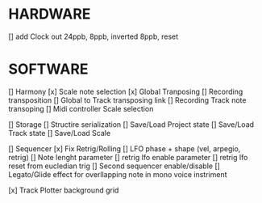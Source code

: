 # HARDWARE 
[] add Clock out 24ppb, 8ppb, inverted 8ppb, reset

# SOFTWARE
[] Harmony
  [x] Scale note selection
  [x] Global Tranposing
    [] Recording transposition
  [] Global to Track transposing link
  [] Recording Track note transoping 
  [] Midi controller Scale selection

[] Storage
  [] Structire serialization
  [] Save/Load Project state
  [] Save/Load Track state
  [] Save/Load Scale 

[] Sequencer 
  [x] Fix Retrig/Rolling 
  [] LFO phase + shape (vel, arpegio, retrig)
  [] Note lenght parameter
  [] retrig lfo enable parameter
  [] retrig lfo reset from eucledian trig
  [] Second sequencer enable/disable
  [] Legato/Glide effect for overllapping note in mono voice instriment

[x] Track Plotter background grid
